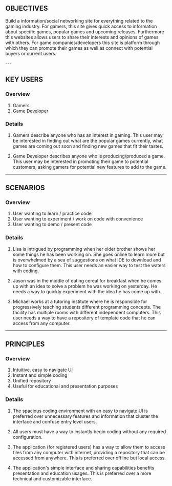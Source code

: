 OBJECTIVES
----------
<p> Build a information/social networking site for everything related to the gaming industry. 
For gamers, this site gives quick access to information about specific games, popular games and 
upcoming releases. Furthermore this websites allows users to share their interests and opinions of games
with others. For game companies/developers this site is platform through which they can promote their games
as well as connect with potential buyers or current users. </p>
---

KEY USERS
---------

### Overview
1. Gamers
2. Game Developer

### Details
1. Gamers describe anyone who has an interest in gaming.
	This user may be interested in finding out what are the popular games currently,
	what games are coming out soon and finding new games that fit their tastes.

2. Game Developer describes anyone who is producing/produced a game.
 	This user may be interested in promoting their game to potential customers,
	asking gamers for potential new features to add to the game. 
	

---

SCENARIOS
---------

### Overview
1. User wanting to learn / practice code
2. User wanting to experiment / work on code with convenience
3. User wanting to demo / present code

### Details
1. Lisa is intrigued by programming when her older brother shows her some things he has been
	working on. She goes online to learn more but is overwhelmed by a sea of suggestions on
	what IDE to download and how to configure them. This user needs an easier way to test the
	waters with coding.

2. Jason was in the middle of eating cereal for breakfast when he comes up with 
	an idea to solve a problem he was working on yesterday. He needs a way to quickly 
	experiment with the idea he has come up with.

3. Michael works at a tutoring institute where he is responsible for progressively teaching
	students different programming concepts. The facility has multiple rooms with different
	independent computers. This user needs a way to have a repository of template code
	that he can access from any computer.

---

PRINCIPLES
----------

### Overview
1. Intuitive, easy to navigate UI
2. Instant and simple coding
3. Unified repository
4. Useful for educational and presentation purposes

### Details
1. The spacious coding environment with an easy to navigate UI is preferred over
	unnecessary features and information that cluster the interface and confuse
	entry level users.

2. All users must have a way to instantly begin coding without any required configuration.

3. The application (for registered users) has a way to allow them to access files
	from any computer with internet, providing a repository that can be accessed
	from anywhere. This is preferred over offline but local access.

4. The application's simple interface and sharing capabilities benefits presentation and
	education usages. This is preferred over a more technical and customizable interface.
